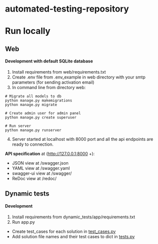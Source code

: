 # automated-testing-repository

# Run locally

## Web
#### Development with default SQLite database
1) Install requirements from web/requirements.txt
2) Create .env file from .env_example in web directory with your smtp parameters (for sending activation email)
3) In command line from directory web:
```shell
# Migrate all models to db
python manage.py makemigrations
python manage.py migrate

# Create admin user for admin panel
python manage.py create superuser 

# Run server
python manage.py runserver   
```
4) Server started at localhost with 8000 port and all the api endpoints are ready to connection.

**API specification** at (http://127.0.0.1:8000 +):
- JSON view at /swagger.json
- YAML view at /swagger.yaml
- swagger-ui view at /swagger/
- ReDoc view at /redoc/

## Dynamic tests
#### Development
1) Install requirements from dynamic_tests/app/requirements.txt
2) Run app.py

- Create test_cases for each solution in [test_cases.py](dynamic_tests/app/test_cases.py)
- Add solution file names and their test cases to dict in [tests.py](dynamic_tests/app/tests.py)